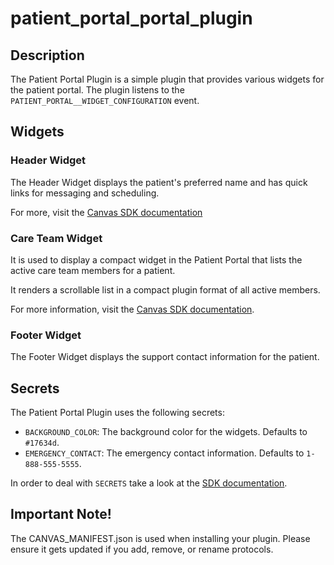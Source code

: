 patient_portal_portal_plugin
============================

## Description

The Patient Portal Plugin is a simple plugin that provides various widgets for the patient portal.
The plugin listens to the `PATIENT_PORTAL__WIDGET_CONFIGURATION` event.


## Widgets

### Header Widget

The Header Widget displays the patient's preferred name and has quick links for messaging and scheduling.

For more, visit the [Canvas SDK documentation](https://docs.canvasmedical.com/sdk/data-patient/)


### Care Team Widget

It is used to display a compact widget in the Patient Portal that lists the
active care team members for a patient.

It renders a scrollable list in a compact plugin format of all active members. 

For more information, visit the [Canvas SDK documentation](https://docs.canvasmedical.com/sdk/data-care-team/).


### Footer Widget

The Footer Widget displays the support contact information for the patient.


## Secrets

The Patient Portal Plugin uses the following secrets:

- `BACKGROUND_COLOR`: The background color for the widgets. Defaults to `#17634d`.
- `EMERGENCY_CONTACT`: The emergency contact information. Defaults to `1-888-555-5555`.


In order to deal with `SECRETS` take a look at the
[SDK documentation](https://docs.canvasmedical.com/sdk/secrets/).


## Important Note!

The CANVAS_MANIFEST.json is used when installing your plugin. Please ensure it
gets updated if you add, remove, or rename protocols.
